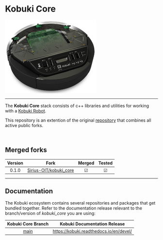 # Kobuki Core

![Kobuki Logo](resources/kobuki.png)

----

The **Kobuki Core** stack consists of c++ libraries and utilities for working with a [Kobuki Robot](http:/kobuki.yujinrobot.com).

This repository is an extention of the original [repository](https://github.com/kobuki-base/kobuki_core) that combines all active public forks.

<br>

## Merged forks

|Version | Fork                                                                                             | Merged | Tested |
|:---:	 |---	                                                                                            |:---:   |:---:	  |
|0.1.0 	 | [Sirius-OIT/kobuki_core](https://github.com/Sirius-OIT/kobuki_core)  	                        |&#9745; |&#9745; |

----

## Documentation

The Kobuki ecosystem contains several repositories and packages that get bundled together. Refer to the documentation release relevant to the branch/version of *kobuki_core* you are using:

| Kobuki Core Branch | Kobuki Documentation Release |
|:------------------:|:----------------------------:|
| [main](https://github.com/kobuki-base/kobuki_core/tree/devel) | https://kobuki.readthedocs.io/en/devel/ |